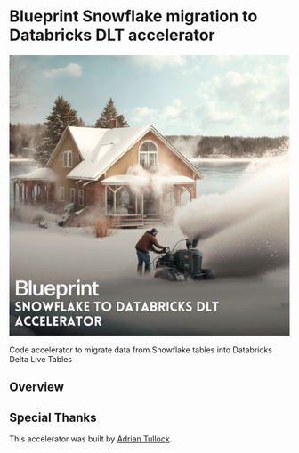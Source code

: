 # Blueprint Snowflake migration to Databricks DLT accelerator
![Accelerator image](./images/Snowflake%20to%20DBX%20DLT.png)

Code accelerator to migrate data from Snowflake tables into Databricks Delta Live Tables

## Overview


## Special Thanks
This accelerator was built by [Adrian Tullock](https://github.com/adtullock).
